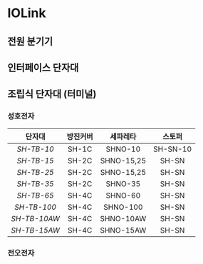 
# IOLink
## 전원 분기기

## 인터페이스 단자대


## 조립식 단자대 (터미널)
### 성호전자
|단자대|방진커버|세파레타|스토퍼|
|:---:|:---:|:---:|:---:|
|*SH-TB-10*|SH-1C|SHNO-10|SH-SN-10|
|*SH-TB-15*|SH-2C|SHNO-15,25|SH-SN|
|*SH-TB-25*|SH-2C|SHNO-15,25|SH-SN|
|*SH-TB-35*|SH-2C|SHNO-35|SH-SN|
|*SH-TB-65*|SH-4C|SHNO-60|SH-SN|
|*SH-TB-100*|SH-4C|SHNO-100|SH-SN|
|*SH-TB-10AW*|SH-4C|SHNO-10AW|SH-SN|
|*SH-TB-15AW*|SH-4C|SHNO-15AW|SH-SN|


### 전오전자

